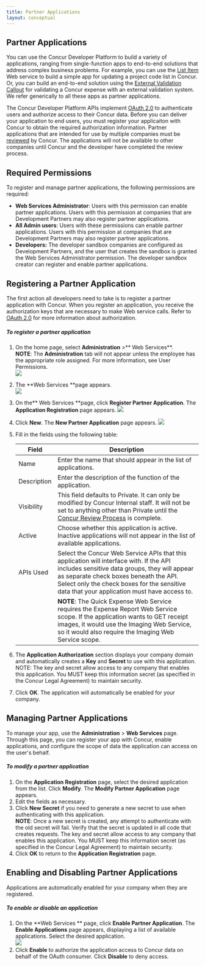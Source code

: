 ```yaml
---
title: Partner Applications 
layout: conceptual
---
```



##  Partner Applications

You can use the Concur Developer Platform to build a variety of applications, ranging from single-function apps to end-to-end solutions that address complex business problems. For example, you can use the [List Item][1] Web service to build a simple app for updating a project code list in Concur. Or, you can build an end-to-end solution using the [External Validation Callout][2] for validating a Concur expense with an external validation system. We refer generically to all these apps as partner applications.

The Concur Developer Platform APIs implement [OAuth 2.0][3] to authenticate users and authorize access to their Concur data. Before you can deliver your application to end users, you must register your applicaiton with Concur to obtain the required authorization information. Partner applications that are intended for use by multiple companies must be [reviewed][4] by Concur. The applications will not be available to other companies until Concur and the developer have completed the review process.

##  Required Permissions

To register and manage partner applications, the following permissions are required:

* **Web Services Administrator**: Users with this permission can enable partner applications. Users with this permission at companies that are Development Partners may also register partner applications.
* **All Admin users**: Users with these permissions can enable partner applications. Users with this permission at companies that are Development Partners may also register partner applications.
* **Developers:** The developer sandbox companies are configured as Development Partners, and the user that creates the sandbox is granted the Web Services Administrator permission. The developer sandbox creator can register and enable partner applications.

##  Registering a Partner Application

The first action all developers need to take is to register a partner application with Concur. When you register an application, you receive the authorization keys that are necessary to make Web service calls. Refer to [OAuth 2.0][3] for more information about authorization.

#####  To register a partner application

1. On the home page, select **Administration** >** Web Services**.  
**NOTE**: The **Administration** tab will not appear unless the employee has the appropriate role assigned. For more information, see User Permissions.  
![][5]

2. The **Web Services **page appears.  
![][6]

3. On the** Web Services **page, click **Register Partner Application**. The **Application Registration** page appears.
![][7]  

4. Click **New**. The **New Partner Application** page appears.
![][8]  

5. Fill in the fields using the following table:

   | Field  | Description |
   |--------|-------------|
   | Name   | Enter the name that should appear in the list of applications.|
   | Description | Enter the description of the function of the application. |
   | Visibility | This field defaults to Private. It can only be modified by Concur Internal staff. It will not be set to anything other than Private until the [Concur Review Process][4] is complete.|
   | Active | Choose whether this application is active. Inactive applications will not appear in the list of available applications. |
   | APIs Used |Select the Concur Web Service APIs that this application will interface with. If the API includes sensitive data groups, they will appear as separate check boxes beneath the API. Select only the check boxes for the sensitive data that your application must have access to.  
   |         |**NOTE**: The Quick Expense Web Service requires the Expense Report Web Service scope. If the application wants to GET receipt images, it would use the Imaging Web Service, so it would also require the Imaging Web Service scope.|
   
6. The **Application Authorization** section displays your company domain and automatically creates a **Key** and **Secret** to use with this application. NOTE: The key and secret allow access to any company that enables this application. You MUST keep this information secret (as specified in the Concur Legal Agreement) to maintain security.
7. Click **OK**. The application will automatically be enabled for your company.

##  Managing Partner Applications

To manage your app, use the **Administration** > **Web Services** page. Through this page, you can register your app with Concur, enable applications, and configure the scope of data the application can access on the user's behalf.

#####  To modify a partner application

1. On the **Application Registration** page, select the desired application from the list. Click **Modify**. The **Modify Partner Application** page appears.
2. Edit the fields as necessary.
3. Click **New Secret** if you need to generate a new secret to use when authenticating with this application.      
**NOTE**: Once a new secret is created, any attempt to authenticate with the old secret will fail. Verify that the secret is updated in all code that creates requests. The key and secret allow access to any company that enables this application. You MUST keep this information secret (as specified in the Concur Legal Agreement) to maintain security.
4. Click **OK** to return to the **Application Registration** page.


##  Enabling and Disabling Partner Applications

Applications are automatically enabled for your company when they are registered.

#####  To enable or disable an application

1. On the **Web Services ** page, click **Enable Partner Application**. The **Enable Applications** page appears, displaying a list of available applications. Select the desired application.  
![][9]
2. Click **Enable** to authorize the application access to Concur data on behalf of the OAuth consumer. Click **Disable** to deny access.




[1]: https://developer.concur.com/list-item
[2]: https://developer.concur.com/callouts/external-validation
[3]: https://developer.concur.com/oauth-20
[4]: https://developer.concur.com/go-market/app-certification
[5]: https://developer.concur.com/sites/default/files/Adminmenu_WS.png
[6]: https://developer.concur.com/sites/default/files/WS_Admin.png
[7]: https://developer.concur.com/sites/default/files/RegPartnerApp_small.png
[8]: https://developer.concur.com/sites/default/files/NewPartnerApp_0.png
[9]: https://developer.concur.com/sites/default/files/Enable_main_small.png
